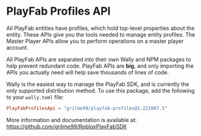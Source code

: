 # PlayFab Profiles API

All PlayFab entities have profiles, which hold top-level properties about the entity. These APIs give you the tools needed to manage entity profiles. The Master Player APIs allow you to perform operations on a master player account.

All PlayFab APIs are separated into their own Wally and NPM packages to help prevent redundant code.
PlayFab APIs are **big**, and only importing the APIs you actually need will help save thousands of lines of code.

Wally is the easiest way to manage the PlayFab SDK, and is currently the only supported distribution method.
To use this package, add the following to your `wally.toml` file:

```toml
PlayFabProfilesApi = "grilme99/playfab-profiles@1.221007.3"
```

More information and documentation is available at:
https://github.com/grilme99/RobloxPlayFabSDK
